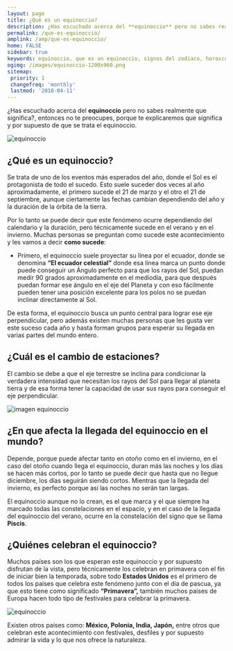 ```yaml
---
layout: page
title: ¿Qué es un equinoccio?
description: ¿Has escuchado acerca del **equinoccio** pero no sabes realmente que significa?, entonces no te preocupes, porque te explicaremos que significa y por supuesto de que se trata el equinoccio.
permalink: /que-es-equinoccio/
amplink: /amp/que-es-equinoccio/
home: FALSE
sidebar: true
keywords: equinoccio, que es un equinoccio, signos del zodiaco, horoscopos, astros, cambio de estaciones
ogimg: /images/equinoccio-1200x960.png
sitemap:
 priority: 1
 changefreq: 'monthly'
 lastmod: '2018-04-11'
---
```


¿Has escuchado acerca del **equinoccio** pero no sabes realmente que
significa?, entonces no te preocupes, porque te explicaremos que
significa y por supuesto de que se trata el equinoccio.

![equinoccio](http://horoscopo-del-dia.com/images/equinoccio-1200x960.png "Que es el equinoccio")

## ¿Qué es un equinoccio?

Se trata de uno de los eventos más esperados del año, donde el Sol es el
protagonista de todo el sucedo. Esto suele suceder dos veces al año
aproximadamente, el primero sucede el 21 de marzo y el otro el 21 de
septiembre, aunque ciertamente las fechas cambian dependiendo del año y
la duración de la órbita de la tierra.

Por lo tanto se puede decir que este fenómeno ocurre dependiendo del
calendario y la duración, pero técnicamente sucede en el verano y en el
invierno. Muchas personas se preguntan como sucede este acontecimiento y
les vamos a decir **como sucede**:

-   Primero, el equinoccio suele proyectar su línea por el ecuador,
    donde se denomina **“El ecuador celestial”** donde esa línea marca
    un punto donde puede conseguir un Ángulo perfecto para que los rayos
    del Sol, puedan medir 90 grados aproximadamente en el mediodía, para
    que después puedan formar ese ángulo en el eje del Planeta y con eso
    fácilmente pueden tener una posición excelente para los polos no se
    puedan inclinar directamente al Sol.

De esta forma, el equinoccio busca un punto central para lograr ese eje
perpendicular, pero además existen muchas personas que les gusta ver
este suceso cada año y hasta forman grupos para esperar su llegada en
varias partes del mundo entero.

## ¿Cuál es el cambio de estaciones?

El cambio se debe a que el eje terrestre se inclina para condicionar la
verdadera intensidad que necesitan los rayos del Sol para llegar al
planeta tierra y de esa forma tener la capacidad de usar sus rayos para
conseguir el eje perpendicular.

![imagen equinoccio](http://horoscopo-del-dia.com/images/equinoccio2.jpg "Imagen equinoccio")

## ¿En que afecta la llegada del equinoccio en el mundo?

Depende, porque puede afectar tanto en otoño como en el invierno, en el
caso del otoño cuando llega el equinoccio, duran más las noches y los
días se hacen más cortos, por lo tanto se puede decir que hasta que no
llegue diciembre, los días seguirán siendo cortos. Mientras que la
llegada del invierno, es perfecto porque así las noches no serán tan
largas.

El equinoccio aunque no lo crean, es el que marca y el que siempre ha
marcado todas las constelaciones en el espacio, y en el caso de la
llegada del equinoccio del verano, ocurre en la constelación del signo
que se llama **Piscis**.

## ¿Quiénes celebran el equinoccio?

Muchos países son los que esperan este equinoccio y por supuesto
disfrutan de la vista, pero técnicamente los celebran en primavera con
el fin de iniciar bien la temporada, sobre todo **Estados Unidos** es el
primero de todos los países que celebra este fenómeno junto con el día
de pascua, ya que esto tiene como significado **“Primavera”,** también
muchos países de Europa hacen todo tipo de festivales para celebrar la
primavera.

![equinoccio](http://horoscopo-del-dia.com/images/equinoccio3.jpg "Cambio de estaciones equinoccio")

Existen otros países como: **México, Polonia, India, Japón,** entre
otros que celebran este acontecimiento con festivales, desfiles y por
supuesto admirar la vida y lo que nos ofrece la naturaleza.
